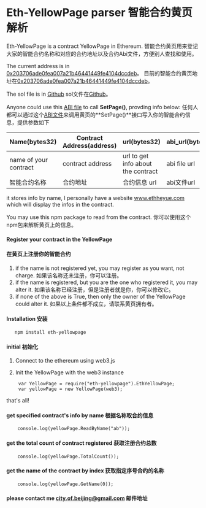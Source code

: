 Eth-YellowPage parser   智能合约黄页解析
=========================

Eth-YellowPage is a contract YellowPage in Ethereum.
智能合约黄页用来登记大家的智能合约名称和对应的合约地址以及合约Abi文件，方便别人查找和使用。

The current address is in [0x203706ade0fea007a21b46441449fe4104dccdeb](https://etherchain.org/account/0x203706ade0fea007a21b46441449fe4104dccdeb)。
目前的智能合约黄页地址在[0x203706ade0fea007a21b46441449fe4104dccdeb](https://etherchain.org/account/0x203706ade0fea007a21b46441449fe4104dccdeb)。

The sol file is in [Github](https://github.com/lkiversonlk/eth-yellowpage/blob/master/contracts/YellowPage.sol)
sol文件在[Github](https://github.com/lkiversonlk/eth-yellowpage/blob/master/contracts/YellowPage.sol)。

Anyone could use this [ABI file](https://github.com/lkiversonlk/eth-yellowpage/blob/master/build/contracts/YellowPage.json) to call **SetPage()**, provding info below:
任何人都可以通过这个[ABI文件](https://github.com/lkiversonlk/eth-yellowpage/blob/master/build/contracts/YellowPage.json)来调用黄页的**SetPage()**接口写入你的智能合约信息，提供参数如下

| Name(bytes32) | Contract Address(address) | url(bytes32) | abi_url(bytes32) |
|-|------|-|-|
| name of your contract  |  contract address | url to get info about the contract  | abi file url | 
| 智能合约名称 | 合约地址 | 合约信息 url | abi文件url |

it stores info by name, I personally have a website www.ethheyue.com which will display the infos in the contract.

You may use this npm package to read from the contract.
你可以使用这个npm包来解析黄页上的信息。

#### Register your contract in the YellowPage
#### 在黄页上注册你的智能合约

1. if the name is not registered yet, you may register as you want, not charge.
如果该名称还未注册，你可以注册。
2. if the name is registered, but you are the one who registered it, you may alter it.
如果该名称已经注册，但是注册者就是你，你可以修改它。
3. if none of the above is True, then only the owner of the YellowPage could alter it.
如果以上条件都不成立，请联系黄页拥有者。

#### Installation 安装
       npm install eth-yellowpage
#### initial 初始化
1. Connect to the ethereum using web3.js
2. Init the YellowPage with the web3 instance
        
        var YellowPage = require("eth-yellowpage").EthYellowPage;        
        var yellowPage = new YellowPage(web3);
that's all!
#### get specified contract's info by name 根据名称取合约信息

        console.log(yellowPage.ReadByName("ab"));

#### get the total count of contract registered 获取注册合约总数

        console.log(yellowPage.TotalCount());

#### get the name of the contract by index 获取指定序号合约的名称

        console.log(yellowPage.GetName(0));

#### please contact me city.of.beijing@gmail.com 邮件地址